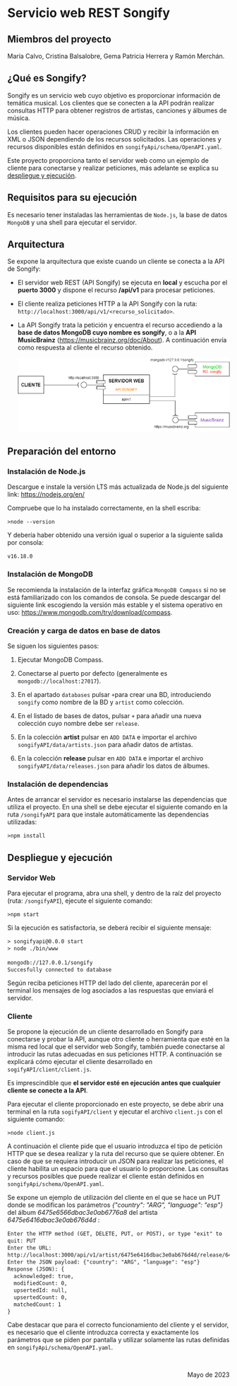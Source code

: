 # **Servicio web REST Songify**

## Miembros del proyecto
María Calvo, Cristina Balsalobre, Gema Patricia Herrera y Ramón Merchán.

## ¿Qué es Songify?
Songify es un servicio web cuyo objetivo es proporcionar información de temática musical. Los clientes que se conecten a la API podrán realizar consultas HTTP para obtener registros de artistas, canciones y álbumes de música.

Los clientes pueden hacer operaciones CRUD y recibir la información en XML o JSON dependiendo de los recursos solicitados. Las operaciones y recursos disponibles están definidos en `songifyApi/schema/OpenAPI.yaml`.

Este proyecto proporciona tanto el servidor web como un ejemplo de cliente para conectarse y realizar peticiones, más adelante se explica su [despliegue y ejecución](#item1).

## Requisitos para su ejecución
Es necesario tener instaladas las herramientas de `Node.js`,  la base de datos `MongoDB` y una shell para ejecutar el servidor.

## Arquitectura
Se expone la arquitectura que existe cuando un cliente se conecta a la API de Songify:
- El servidor web REST (API Songify) se ejecuta en **local** y escucha por el **puerto 3000** y dispone el recurso **/api/v1** para procesar peticiones.

- El cliente realiza peticiones HTTP a la API Songify con la ruta: 
`http://localhost:3000/api/v1/<recurso_solicitado>`.

- La API Songify trata la petición y encuentra el recurso accediendo a la **base de datos MongoDB cuyo nombre es songify**, o a la **API MusicBrainz** (https://musicbrainz.org/doc/About). A continuación envía como respuesta al cliente el recurso obtenido.

  ![plot](docs/arquitectura.png)

## Preparación del entorno
### Instalación de Node.js
Descargue e instale la versión LTS más actualizada de Node.js del siguiente link: https://nodejs.org/en/

Compruebe que lo ha instalado correctamente, en la shell escriba:
~~~
>node --version
~~~
Y debería haber obtenido una versión igual o superior a la siguiente salida por consola:
~~~
v16.18.0
~~~

### Instalación de MongoDB
Se recomienda la instalación de la interfaz gráfica `MongoDB Compass` si no se está familiarizado con los comandos de consola. Se puede descargar del siguiente link escogiendo la versión más estable y el sistema operativo en uso: https://www.mongodb.com/try/download/compass.

### Creación y carga de datos en base de datos
Se siguen los siguientes pasos:
1. Ejecutar MongoDB Compass.

2. Conectarse al puerto por defecto (generalmente es `mongodb://localhost:27017`).

3. En el apartado `databases` pulsar `+`para crear una BD, introduciendo `songify` como nombre de la BD y `artist` como colección.

4. En el listado de bases de datos, pulsar `+` para añadir una nueva colección cuyo nombre debe ser `release`. 

5. En la colección **artist** pulsar en `ADD DATA` e importar el archivo `songifyAPI/data/artists.json` para añadir datos de artistas.

6. En la colección **release** pulsar en `ADD DATA` e importar el archivo `songifyAPI/data/releases.json` para añadir los datos de álbumes.

### Instalación de dependencias
Antes de arrancar el servidor es necesario instalarse las dependencias que utiliza el proyecto. En una shell se debe ejecutar el siguiente comando en la ruta `/songifyAPI` para que instale automáticamente las dependencias utilizadas:

~~~
>npm install
~~~

<a name="item1"></a>
## Despliegue y ejecución

### Servidor Web
Para ejecutar el programa, abra una shell, y dentro de la raíz del proyecto (ruta: `/songifyAPI`), ejecute el siguiente comando:

~~~
>npm start
~~~

Si la ejecución es satisfactoria, se deberá recibir el siguiente mensaje:

~~~
> songifyapi@0.0.0 start
> node ./bin/www        

mongodb://127.0.0.1/songify
Succesfully connected to database
~~~

Según reciba peticiones HTTP del lado del cliente, aparecerán por el terminal los mensajes de log asociados a las respuestas que enviará el servidor.

### Cliente
Se propone la ejecución de un cliente desarrollado en Songify para conectarse y probar la API, aunque otro cliente o herramienta que esté en la misma red local que el servidor web Songify, también puede conectarse al introducir las rutas adecuadas en sus peticiones HTTP. A continuación se explicará cómo ejecutar el cliente desarrollado en `sogifyAPI/client/client.js`.

Es imprescindible que **el servidor esté en ejecución antes que cualquier cliente se conecte a la API**.

Para ejecutar el cliente proporcionado en este proyecto, se debe abrir una terminal en la ruta `sogifyAPI/client` y ejecutar el archivo `client.js` con el siguiente comando:

~~~
>node client.js
~~~

A continuación el cliente pide que el usuario introduzca el tipo de petición HTTP que se desea realizar y la ruta del recurso que se quiere obtener. En caso de que se requiera introducir un JSON para realizar las peticiones, el cliente habilita un espacio para que el usuario lo proporcione. Las consultas y recursos posibles que puede realizar el cliente están definidos en `songifyApi/schema/OpenAPI.yaml`.

Se expone un ejemplo de utilización del cliente en el que se hace un PUT donde se modifican los parámetros *{"country": "ARG", "language": "esp"}* del álbum *6475e6566dbac3e0ab6776a8* del artista *6475e6416dbac3e0ab676d4d* :

~~~
Enter the HTTP method (GET, DELETE, PUT, or POST), or type "exit" to quit: PUT
Enter the URL: http://localhost:3000/api/v1/artist/6475e6416dbac3e0ab676d4d/release/6475e6566dbac3e0ab6776a8
Enter the JSON payload: {"country": "ARG", "language": "esp"}
Response (JSON): {
  acknowledged: true,
  modifiedCount: 0,
  upsertedId: null,
  upsertedCount: 0,
  matchedCount: 1
}
~~~

Cabe destacar que para el correcto funcionamiento del cliente y el servidor, es necesario que el cliente introduzca correcta y exactamente los parámetros que se piden por pantalla y utilizar solamente las rutas definidas en  `songifyApi/schema/OpenAPI.yaml`.


</br>
<p style="text-align: right;">Mayo de 2023</p>
